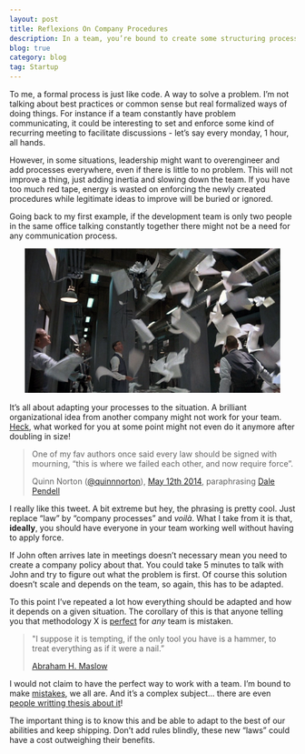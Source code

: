 ```yaml
---
layout: post
title: Reflexions On Company Procedures
description: In a team, you’re bound to create some structuring processes. But when does it becomes too much? Is there some golden hammer out there to fix all our organizational needs? …… no, there isn’t (but you should still give this article a read anyways).
blog: true
category: blog
tag: Startup
---
```


To me, a formal process is just like code. A way to solve a problem. I’m not talking about best practices or common sense but real formalized ways of doing things. For instance if a team constantly have problem communicating, it could be interesting to set and enforce some kind of recurring meeting to facilitate discussions - let’s say every monday, 1 hour, all hands.

However, in some situations, leadership might want to overengineer and add processes everywhere, even if there is little to no problem. This will not improve a thing, just adding inertia and slowing down the team. If you have too much red tape, energy is wasted on enforcing the newly created procedures while legitimate ideas to improve will be buried or ignored.

Going back to my first example, if the development team is only two people in the same office talking constantly together there might not be a need for any communication process.

<div style="text-align: center"><img src="/assets/blog/brazil.jpg" style="width: 450px;"/></div>

It’s all about adapting your processes to the situation. A brilliant organizational idea from another company might not work for your team. [Heck][1], what worked for you at some point might not even do it anymore after doubling in size!

> One of my fav authors once said every law should be signed with mourning, “this is where we failed each other, and now require force”. 
> 
> Quinn Norton ([@quinnnorton][2]), [May 12th 2014][3], paraphrasing [Dale Pendell][4]

I really like this tweet. A bit extreme but hey, the phrasing is pretty cool. Just replace “law” by “company processes” and _voilà_. What I take from it is that, **ideally**, you should have everyone in your team working well without having to apply force.

If John often arrives late in meetings doesn’t necessary mean you need to create a company policy about that. You could take 5 minutes to talk with John and try to figure out what the problem is first. Of course this solution doesn’t scale and depends on the team, so again, this has to be adapted.

To this point I’ve repeated a lot how everything should be adapted and how it depends on a given situation. The corollary of this is that anyone telling you that methodology X is [perfect][5] for _any_ team is mistaken.

> "I suppose it is tempting, if the only tool you have is a hammer, to treat everything as if it were a nail.”
> 
> [Abraham H. Maslow][6]

I would not claim to have the perfect way to work with a team. I’m bound to make [mistakes][7], we all are. And it’s a complex subject… there are even [people writting thesis about it][8]!

The important thing is to know this and be able to adapt to the best of our abilities and keep shipping. Don’t add rules blindly, these new “laws” could have a cost outweighing their benefits.







[1]:	/assets/blog/heck.jpg
[2]:	https://twitter.com/quinnnorton/
[3]:	https://twitter.com/quinnnorton/statuses/465838348473761792
[4]:	http://dalependell.com/
[5]:	/blog/2013/11/05/enough-with-the-language-trolls/
[6]:	http://books.google.fr/books?id=3%5C_40fK8PW6QC&printsec=frontcover&redir%5C_esc=y#v=onepage&q=hammer&f=false
[7]:	/blog/2014/04/28/frame-based-layout-bad-code/
[8]:	http://www.dtic.mil/dtic/tr/fulltext/u2/a346053.pdf